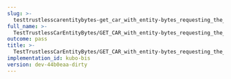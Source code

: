 ```yaml
---
slug: >-
  testtrustlesscarentitybytes-get_car_with_entity-bytes_requesting_the_first_byte_of_a_file_(accept_header)-header_content-disposition
full_name: >-
  TestTrustlessCarEntityBytes/GET_CAR_with_entity-bytes_requesting_the_first_byte_of_a_file_(Accept_Header)/Header_Content-Disposition
outcome: pass
title: >-
  TestTrustlessCarEntityBytes/GET_CAR_with_entity-bytes_requesting_the_first_byte_of_a_file_(Accept_Header)/Header_Content-Disposition
implementation_id: kubo-bis
version: dev-44b0eaa-dirty
---
```



